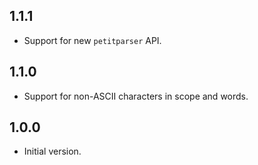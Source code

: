 ## 1.1.1

- Support for new `petitparser` API.

## 1.1.0

- Support for non-ASCII characters in scope and words.

## 1.0.0

- Initial version.
